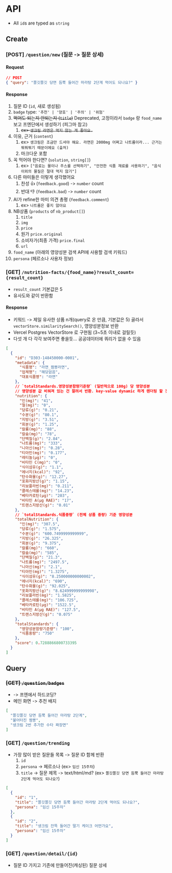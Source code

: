 # API

- All `id`s are typed as `string`

## Create

### [POST] `/question/new` (질문 -> 질문 상세)

#### Request

```json
// POST
{ "query": "쫄깃쫄깃 당면 듬뿍 들어간 마라탕 2단계 먹어도 되나요?" }
```

#### Response

1. 질문 ID (`id`, 새로 생성됨)
2. `badge` type: `'추천' | '양호' | '주의' | '위험'`
3. ~~먹어도 되는지 안되는지 (`title`)~~ Deprecated, 고정이라서 `badge` 랑 `food_name` 보고 프엔단에서 생성하기 (피그마 참고)
   1. ~~ex> `생크림 라면은 먹지 않는 게 좋아요.`~~
4. 이유, 근거 (`content`)
   1. ex> `생크림은 조금만 드셔야 해요. 라면은 2000mg 어쩌고 나트륨이라... 근거는 뭐뭐뭐기 때문이에요 (출처)`
   2. 마크다운 포함
5. 꼭 먹어야 한다면? (`solution`, `string[]`)
   1. ex> `["음료는 물이나 주스를 선택하기", "안전한 식품 재료를 사용하기", "음식 이외의 물질은 절대 먹지 않기"]`
6. 다른 마미들은 이렇게 생각했어요
   1. 찬성 👍 (`feedback.good`) -> `number` count
   2. 반대 👎 (`feedback.bad`) -> `number` count
7. AI가 refine한 마미 의견 총평 (`feedback.comment`)
   1. ex> `나트륨은 좋지 않아요`
8. NB상품 (`products` of `nb_product[]`)
   1. `title`
   2. `img`
   3. `price`
   4. 원가 `price.original`
   5. 소비자가(최종 가격) `price.final`
   6. `url`
9. `food_name` (아래의 영양성분 검색 API에 사용할 검색 키워드)
10. `persona` (페르소나 사용자 정보)

### [GET] `/nutrition-facts/{food_name}?result_count={result_count}`

- `result_count` 기본값은 5
- 유사도와 같이 반환함

#### Response

- 키워드 -> 제일 유사한 상품 n개(query로 온 만큼, 기본값은 5) 골라서 `vectorStore.similaritySearch()`, 영양성분정보 반환
- Vercel Postgres VectorStore 로 구현됨 (3~5초 이내로 걸릴듯)
- 다섯 개 다 각각 보여주면 좋을듯... 공공데이터에 쿼리가 없을 수 있음

```json
[
  {
    "id": "D303-148450000-0001",
    "metadata": {
      "식품명": "라면_짬뽕라면",
      "업체명": "해당없음",
      "대표식품명": "라면"
    },
    // `totalStandards.영양성분함량기준량` (일반적으로 100g) 당 영양성분
    // 영양성분 값 비워져 있는 건 잘려서 반환. key-value dynamic 하게 렌더링 할 것.
    "nutrition": {
      "인(mg)": "41",
      "철(mg)": "0",
      "당류(g)": "0.21",
      "수분(g)": "80.1",
      "지방(g)": "3.51",
      "회분(g)": "1.25",
      "칼륨(mg)": "88",
      "칼슘(mg)": "78",
      "단백질(g)": "2.84",
      "나트륨(mg)": "333",
      "니아신(mg)": "0.28",
      "티아민(mg)": "0.177",
      "레티놀(μg)": "0",
      "비타민 C(mg)": "0",
      "식이섬유(g)": "1.1",
      "에너지(kcal)": "92",
      "탄수화물(g)": "12.27",
      "포화지방산(g)": "1.15",
      "리보플라빈(mg)": "0.211",
      "콜레스테롤(mg)": "14.23",
      "베타카로틴(μg)": "203",
      "비타민 A(μg RAE)": "17",
      "트랜스지방산(g)": "0.01"
    },
    // `totalStandards.식품중량` (전체 상품 중량) 기준 영양성분
    "totalNutrition": {
      "인(mg)": "307.5",
      "당류(g)": "1.575",
      "수분(g)": "600.7499999999999",
      "지방(g)": "26.325",
      "회분(g)": "9.375",
      "칼륨(mg)": "660",
      "칼슘(mg)": "585",
      "단백질(g)": "21.3",
      "나트륨(mg)": "2497.5",
      "니아신(mg)": "2.1",
      "티아민(mg)": "1.3275",
      "식이섬유(g)": "8.250000000000002",
      "에너지(kcal)": "690",
      "탄수화물(g)": "92.025",
      "포화지방산(g)": "8.624999999999998",
      "리보플라빈(mg)": "1.5825",
      "콜레스테롤(mg)": "106.725",
      "베타카로틴(μg)": "1522.5",
      "비타민 A(μg RAE)": "127.5",
      "트랜스지방산(g)": "0.075"
    },
    "totalStandards": {
      "영양성분함량기준량": "100",
      "식품중량": "750"
    },
    "score": 0.7288866800733395
  }
]
```

## Query

### ~~[GET] `/question/badges`~~

- -> 프엔에서 하드코딩?
- 메인 화면 -> 추천 배지

```json
[
  "쫄깃쫄깃 당면 듬뿍 들어간 마라탕 2단계",
  "불어터진 짬뽕",
  "생크림 2번 추가한 수타 짜장면"
]
```

### [GET] `/question/trending`

- 가장 많이 받은 질문들 목록 -> 질문 ID 함께 반환
  1.  `id`
  2.  `persona` -> 페르소나 (ex> `임신 15주차`)
  3.  `title` -> 질문 제목 -> text/html/md? (ex> `쫄깃쫄깃 당면 듬뿍 들어간 마라탕 2단계 먹어도 되나요?`)

```json
[
  {
    "id": "1",
    "title": "쫄깃쫄깃 당면 듬뿍 들어간 마라탕 2단계 먹어도 되나요?",
    "persona": "임신 15주차"
  },
  {
    "id": "2",
    "title": "생크림 잔뜩 들어간 딸기 케이크 어떤가요",
    "persona": "임신 15주차"
  }
]
```

### [GET] `/question/detail/{id}`

- 질문 ID 가지고 기존에 만들어진(캐싱된) 질문 상세
